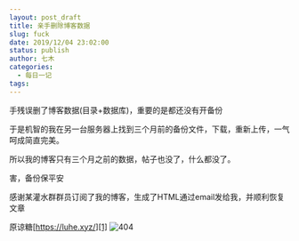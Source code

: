 ```yaml
---
layout: post_draft
title: 亲手删除博客数据
slug: fuck
date: 2019/12/04 23:02:00
status: publish
author: 七木
categories: 
  - 每日一记
tags: 
---
```



手残误删了博客数据(目录+数据库)，重要的是都还没有开备份

于是机智的我在另一台服务器上找到三个月前的备份文件，下载，重新上传，一气呵成简直完美。

所以我的博客只有三个月之前的数据，帖子也没了，什么都没了。

害，备份保平安

感谢某灌水群群员订阅了我的博客，生成了HTML通过email发给我，并顺利恢复文章

原谅糖[https://luhe.xyz/][1]
![404][2]


  [1]: https://luhe.xyz/
  [2]: https://cdn.imqimu.cn/2019/12/04/1575471991.png
